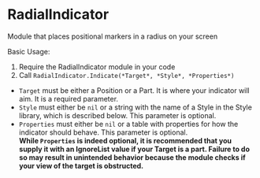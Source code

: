 # RadialIndicator
 Module that places positional markers in a radius on your screen

Basic Usage:<br/>
1. Require the RadialIndicator module in your code<br/>
2. Call `RadialIndicator.Indicate(*Target*, *Style*, *Properties*)`<br/>
*    `Target` must be either a Position or a Part. It is where your indicator will aim. It is a required parameter.<br/>
*    `Style` must either be `nil` or a string with the name of a Style in the Style library, which is described below. This parameter is optional.<br/>
*    `Properties` must either be `nil` or a table with properties for how the indicator should behave. This parameter is optional.<br/>
**While `Properties` is indeed optional, it is recommended that you supply it with an IgnoreList value if your Target is a part. Failure to do so may result in unintended behavior because the module checks if your view of the target is obstructed.**
